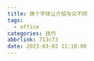 ```yaml
---
title: 换个字体让介绍与众不同
tags:
  - office
categories: 技巧
abbrlink: 713c73
date: 2023-03-02 11:10:00
---
```


